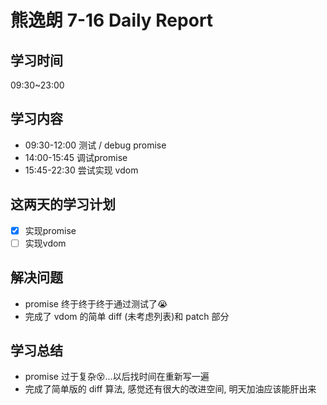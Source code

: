 
# 熊逸朗 7-16 Daily Report

## 学习时间

09:30~23:00

## 学习内容

- 09:30-12:00 测试 / debug promise
- 14:00-15:45 调试promise
- 15:45-22:30 尝试实现 vdom

## 这两天的学习计划

- [x] 实现promise
- [ ] 实现vdom

## 解决问题

- promise 终于终于终于通过测试了😭
- 完成了 vdom 的简单 diff (未考虑列表)和 patch 部分

## 学习总结

- promise 过于复杂😵...以后找时间在重新写一遍
- 完成了简单版的 diff 算法, 感觉还有很大的改进空间, 明天加油应该能肝出来